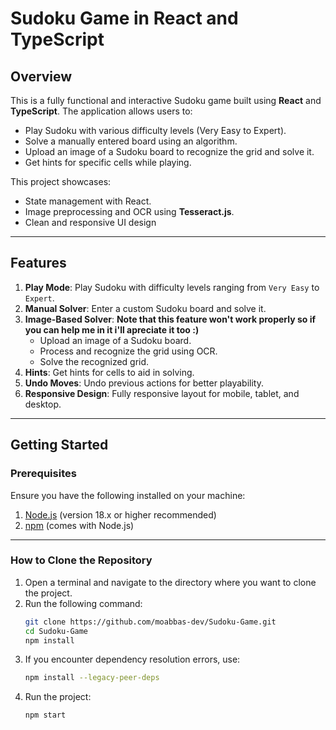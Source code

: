 # **Sudoku Game in React and TypeScript**

## **Overview**
This is a fully functional and interactive Sudoku game built using **React** and **TypeScript**. The application allows users to:
- Play Sudoku with various difficulty levels (Very Easy to Expert).
- Solve a manually entered board using an algorithm.
- Upload an image of a Sudoku board to recognize the grid and solve it.
- Get hints for specific cells while playing.

This project showcases:
- State management with React.
- Image preprocessing and OCR using **Tesseract.js**.
- Clean and responsive UI design

---

## **Features**
1. **Play Mode**: Play Sudoku with difficulty levels ranging from `Very Easy` to `Expert`.
2. **Manual Solver**: Enter a custom Sudoku board and solve it.
3. **Image-Based Solver**: **Note that this feature won't work properly so if you can help me in it i'll apreciate it too :)**
   - Upload an image of a Sudoku board.
   - Process and recognize the grid using OCR.
   - Solve the recognized grid.
4. **Hints**: Get hints for cells to aid in solving.
5. **Undo Moves**: Undo previous actions for better playability.
6. **Responsive Design**: Fully responsive layout for mobile, tablet, and desktop.

---

## **Getting Started**

### **Prerequisites**
Ensure you have the following installed on your machine:
1. [Node.js](https://nodejs.org/) (version 18.x or higher recommended)
2. [npm](https://www.npmjs.com/) (comes with Node.js)

---

### **How to Clone the Repository**
1. Open a terminal and navigate to the directory where you want to clone the project.
2. Run the following command:
   ```bash
   git clone https://github.com/moabbas-dev/Sudoku-Game.git
   cd Sudoku-Game
   npm install
3. If you encounter dependency resolution errors, use:
    ```bash
    npm install --legacy-peer-deps
4. Run the project:
    ```bash
    npm start
